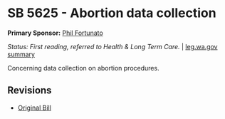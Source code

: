 # SB 5625 - Abortion data collection
**Primary Sponsor:** [Phil Fortunato](/person/leg/phil.fortunato.md)

*Status: First reading, referred to Health & Long Term Care.* | [leg.wa.gov summary](https://app.leg.wa.gov/billsummary?BillNumber=5625&Year=2021)

Concerning data collection on abortion procedures.

## Revisions
* [Original Bill](1/)